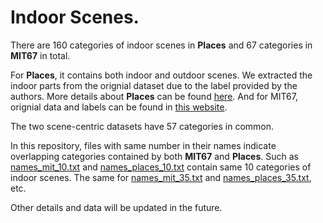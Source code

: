 # Indoor Scenes.

There are 160 categories of indoor scenes in **Places** and 67 categories in **MIT67** in total.

For **Places**, it contains both indoor and outdoor scenes. We extracted the indoor parts from the orignial dataset due to the label provided by the authors. More details about **Places** can be found [here](http://places2.csail.mit.edu/). And for MIT67, orignial data and labels can be found in [this website](http://web.mit.edu/torralba/www/indoor.html).

The two scene-centric datasets have 57 categories in common.

In this repository, files with same number in their names indicate overlapping categories contained by both **MIT67** and **Places**. Such as [names_mit_10.txt](https://github.com/amylmy/IndoorScenes-UnsupervidedRepresentationLearning/blob/master/names_mit_10.txt) and [names_places_10.txt](https://github.com/amylmy/IndoorScenes-UnsupervidedRepresentationLearning/blob/master/names_places_10.txt) contain same 10 categories of indoor scenes. The same for [names_mit_35.txt](https://github.com/amylmy/IndoorScenes-UnsupervidedRepresentationLearning/blob/master/names_mit_35.txt) and [names_places_35.txt](https://github.com/amylmy/IndoorScenes-UnsupervidedRepresentationLearning/blob/master/names_places_35.txt), etc. 

Other details and data will be updated in the future.
